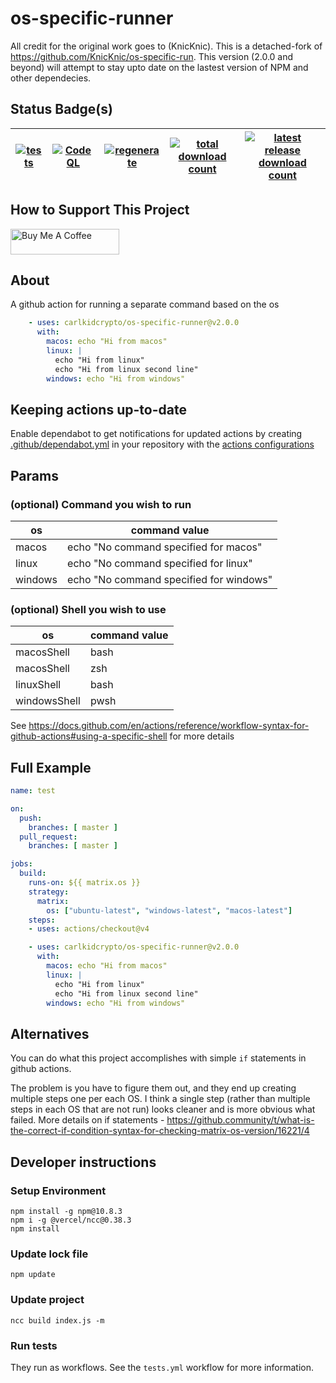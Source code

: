 # os-specific-runner

All credit for the original work goes to (KnicKnic). This is a detached-fork of <https://github.com/KnicKnic/os-specific-run>.
This version (2.0.0 and beyond) will attempt to stay upto date on the lastest version of NPM and other dependecies.

## Status Badge(s)

| [![tests](https://github.com/carlkidcrypto/os-specific-runner/actions/workflows/tests.yml/badge.svg)](https://github.com/carlkidcrypto/os-specific-runner/actions/workflows/tests.yml) | [![CodeQL](https://github.com/carlkidcrypto/os-specific-runner/actions/workflows/github-code-scanning/codeql/badge.svg)](https://github.com/carlkidcrypto/os-specific-runner/actions/workflows/github-code-scanning/codeql) | [![regenerate](https://github.com/carlkidcrypto/os-specific-runner/actions/workflows/regenerate.yml/badge.svg)](https://github.com/carlkidcrypto/os-specific-runner/actions/workflows/regenerate.yml) | [![total download count](https://img.shields.io/github/downloads/carlkidcrypto/os-specific-runner/total.svg?style=flat-square&label=all%20downloads)](https://github.com/carlkidcrypto/os-specific-runner/releases) | [![latest release download count](https://img.shields.io/github/downloads/carlkidcrypto/os-specific-runner/v2.1.0/total.svg?style=flat-square)](https://github.com/carlkidcrypto/os-specific-runner/releases/tag/v2.1.0) |
| --------------- | --------------- | --------------- | --------------- | --------------- |

## How to Support This Project

<a href="https://www.buymeacoffee.com/carlkidcrypto" target="_blank"><img src="https://cdn.buymeacoffee.com/buttons/default-orange.png" alt="Buy Me A Coffee" height="41" width="174"></a>

## About

A github action for running a separate command based on the os

```yaml
    - uses: carlkidcrypto/os-specific-runner@v2.0.0
      with:
        macos: echo "Hi from macos"
        linux: |
          echo "Hi from linux"
          echo "Hi from linux second line"
        windows: echo "Hi from windows"
```

## Keeping actions up-to-date

Enable dependabot to get notifications for updated actions by creating [.github/dependabot.yml](https://docs.github.com/en/free-pro-team@latest/github/administering-a-repository/configuration-options-for-dependency-updates#about-the-dependabotyml-file) in your repository with the [actions configurations](https://docs.github.com/en/free-pro-team@latest/github/administering-a-repository/keeping-your-actions-up-to-date-with-dependabot#enabling-dependabot-version-updates-for-actions)

## Params

### (optional) Command you wish to run

| os      | command value                           |
|---------|-----------------------------------------|
| macos   | echo "No command specified for macos"   |
| linux   | echo "No command specified for linux"   |
| windows | echo "No command specified for windows" |

### (optional) Shell you wish to use

| os      | command value                           |
|---------|-----------------------------------------|
| macosShell   | bash |
| macosShell   | zsh  |
| linuxShell   | bash |
| windowsShell | pwsh |

See <https://docs.github.com/en/actions/reference/workflow-syntax-for-github-actions#using-a-specific-shell> for more details

## Full Example

```yaml
name: test

on:
  push:
    branches: [ master ]
  pull_request:
    branches: [ master ]

jobs:
  build:
    runs-on: ${{ matrix.os }}
    strategy:
      matrix:
        os: ["ubuntu-latest", "windows-latest", "macos-latest"]
    steps:
    - uses: actions/checkout@v4

    - uses: carlkidcrypto/os-specific-runner@v2.0.0
      with:
        macos: echo "Hi from macos"
        linux: |
          echo "Hi from linux"
          echo "Hi from linux second line"
        windows: echo "Hi from windows"
```

## Alternatives

You can do what this project accomplishes with simple `if` statements in github actions.

The problem is you have to figure them out, and they end up creating multiple steps one per each OS. I think a single step (rather than multiple steps in each OS that are not run) looks cleaner and is more obvious what failed. More details on if statements - <https://github.community/t/what-is-the-correct-if-condition-syntax-for-checking-matrix-os-version/16221/4>

## Developer instructions

### Setup Environment

```pwsh
npm install -g npm@10.8.3
npm i -g @vercel/ncc@0.38.3
npm install
```

### Update lock file

```pwsh
npm update
```

### Update project

```pwsh
ncc build index.js -m
```

### Run tests

They run as workflows. See the `tests.yml` workflow for more information.